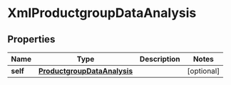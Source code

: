 

# XmlProductgroupDataAnalysis


## Properties

Name | Type | Description | Notes
------------ | ------------- | ------------- | -------------
**self** | [**ProductgroupDataAnalysis**](ProductgroupDataAnalysis.md) |  |  [optional]



